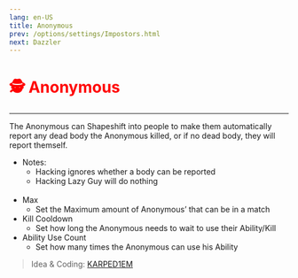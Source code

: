```yaml
---
lang: en-US
title: Anonymous
prev: /options/settings/Impostors.html
next: Dazzler
---
```


# <font color="red">🕵️ Anonymous</font> <Badge text="Hindering" type="tip" vertical="middle"/>
---

The Anonymous can Shapeshift into people to make them automatically report any dead body the Anonymous killed, or if no dead body, they will report themself.<br>
* Notes: 
  * Hacking ignores whether a body can be reported
  * Hacking Lazy Guy will do nothing
<br><br>
* Max
  * Set the Maximum amount of Anonymous’ that can be in a match
* Kill Cooldown
  * Set how long the Anonymous needs to wait to use their Ability/Kill
* Ability Use Count
  * Set how many times the Anonymous can use his Ability

> Idea & Coding: [KARPED1EM](https://github.com/KARPED1EM)